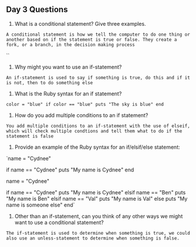 ## Day 3 Questions

1. What is a conditional statement? Give three examples.

`A conditional statement is how we tell the computer to do one thing or another based on if the statement is true or false. They create a fork, or a branch, in the decision making process`

``

1. Why might you want to use an if-statement?

`An if-statement is used to say if something is true, do this and if it is not, then to do something else`

1. What is the Ruby syntax for an if statement?

`color = "blue"
if color == "blue"
    puts "The sky is blue"
end`

1. How do you add multiple conditions to an if statement?

`You add multiple conditions to an if-statement with the use of elseif, which will check multiple condtions and tell them what to do if the statement is false `

1. Provide an example of the Ruby syntax for an if/elsif/else statement:

`name = "Cydnee"

if name == "Cydnee"
    puts "My name is Cydnee"
end

name = "Cydnee"

if name == "Cydnee"
    puts "My name is Cydnee"
elsif name == "Ben"
    puts "My name is Ben"
elsif name == "Val"
    puts "My name is Val"
else
    puts "My name is someone else"
end`

1. Other than an if-statement, can you think of any other ways we might want to use a conditional statement?

`The if-statement is used to determine when something is true, we could also use an unless-statement to determine when something is false.`
